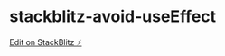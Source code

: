 # stackblitz-avoid-useEffect

[Edit on StackBlitz ⚡️](https://stackblitz.com/edit/stackblitz-starters-8hphcp)